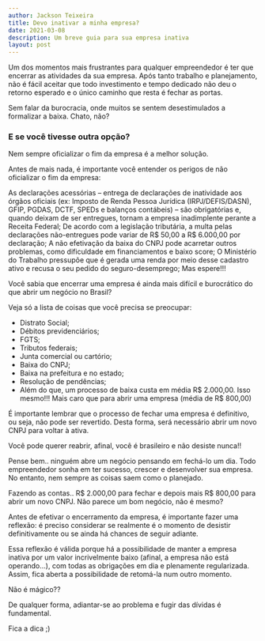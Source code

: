 ```yaml
---
author: Jackson Teixeira
title: Devo inativar a minha empresa?
date: 2021-03-08
description: Um breve guia para sua empresa inativa
layout: post
---
```


Um dos momentos mais frustrantes para qualquer empreendedor é ter que encerrar as atividades da sua empresa. Após tanto trabalho e planejamento, não é fácil aceitar que todo investimento e tempo dedicado não deu o retorno esperado e o único caminho que resta é fechar as portas.

Sem falar da burocracia, onde muitos se sentem desestimulados a formalizar a baixa. Chato, não?

### E se você tivesse outra opção?
<!--more-->

Nem sempre oficializar o fim da empresa é a melhor solução.

Antes de mais nada, é importante você entender os perigos de não oficializar o fim da empresa:

As declarações acessórias – entrega de declarações de inatividade aos órgãos oficiais (ex: Imposto de Renda Pessoa Jurídica (IRPJ/DEFIS/DASN), GFIP, PGDAS, DCTF, SPEDs e balanços contábeis) – são obrigatórias e, quando deixam de ser entregues, tornam a empresa inadimplente perante a Receita Federal;
De acordo com a legislação tributária, a multa pelas declarações não-entregues pode variar de R$ 50,00 a R$ 6.000,00 por declaração;
A não efetivação da baixa do CNPJ pode acarretar outros problemas, como dificuldade em financiamentos e baixo score;
O Ministério do Trabalho pressupõe que é gerada uma renda por meio desse cadastro ativo e recusa o seu pedido do seguro-desemprego;
Mas espere!!!

Você sabia que encerrar uma empresa é ainda mais difícil e burocrático do que abrir um negócio no Brasil?

Veja só a lista de coisas que você precisa se preocupar:

- Distrato Social;
- Débitos previdenciários;
- FGTS;
- Tributos federais;
- Junta comercial ou cartório;
- Baixa do CNPJ;
- Baixa na prefeitura e no estado;
- Resolução de pendências;
- Além do que, um processo de baixa custa em média R$ 2.000,00. Isso mesmo!!! Mais caro que para abrir uma empresa (média de R$ 800,00)

É importante lembrar que o processo de fechar uma empresa é definitivo, ou seja, não pode ser revertido. Desta forma, será necessário abrir um novo CNPJ para voltar à ativa.

Você pode querer reabrir, afinal, você é brasileiro e não desiste nunca!!

Pense bem.. ninguém abre um negócio pensando em fechá-lo um dia. Todo empreendedor sonha em ter sucesso, crescer e desenvolver sua empresa. No entanto, nem sempre as coisas saem como o planejado.

Fazendo as contas.. R$ 2.000,00 para fechar e depois mais R$ 800,00 para abrir um novo CNPJ. Não parece um bom negócio, não é mesmo?

Antes de efetivar o encerramento da empresa, é importante fazer uma reflexão: é preciso considerar se realmente é o momento de desistir definitivamente ou se ainda há chances de seguir adiante.

Essa reflexão é válida porque há a possibilidade de manter a empresa inativa por um valor incrivelmente baixo (afinal, a empresa não está operando…), com todas as obrigações em dia e plenamente regularizada. Assim, fica aberta a possibilidade de retomá-la num outro momento.

Não é mágico??


De qualquer forma, adiantar-se ao problema e fugir das dívidas é fundamental.

Fica a dica ;)
